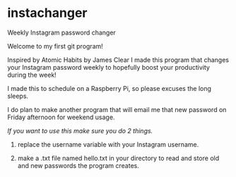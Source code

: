 # instachanger
Weekly Instagram password changer


Welcome to my first git program!

Inspired by Atomic Habits by James Clear I made this program that
changes your Instagram password weekly to hopefully boost your productivity during the week!

I made this to schedule on a Raspberry Pi, so please excuses the long sleeps.

I do plan to make another program that will email me that new password on Friday afternoon for weekend usage.

*If you want to use this make sure you do 2 things.*

1. replace the username variable with your Instagram username.

2. make a .txt file named hello.txt in your directory to read and store
   old and new passwords the program creates.
